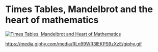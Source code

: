 # Times Tables, Mandelbrot and the heart of mathematics

[![Times Tables, Mandelbrot and Heart of Mathematics](https://encrypted-tbn0.gstatic.com/images?q=tbn:ANd9GcSGLTExsTnoJJN3MITLWPJu9wOhXE5BarRf16KfyJNadJv-fT41bA)](https://www.youtube.com/watch?v=-3zdjFj4AQU&feature=youtu.be)


https://media.giphy.com/media/RLn99WR3lEKPS9zXzE/giphy.gif
